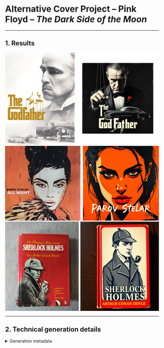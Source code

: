 # Alternative Cover Project – **Pink Floyd – *The Dark Side of the Moon***

---

## 1. Results


![dvd](assets/dvd.png)
![vinyl](assets/vinyl.png)
![book](assets/book.png)

---

## 2. Technical generation details  


<details>
<summary>Generation metadata</summary>

| Field | Value |
|-------|-------|
| **Model** | Flux1 Schnell FP8 |
| **Model Link** | <https://huggingface.co/Comfy-Org/flux1-schnell/blob/main/flux1-schnell-fp8.safetensors> |
| **Sampler** | `Euler` |
| **Steps** | `5` |
| **CFG Scale** | `1.0` |
| **Seed** | `randomized` |
| **Resolution** | `1024 × 1024` |
| **Batch size** | `4` |
| **Prompt** | ```
vintage red book cover, black and white ink illustration of a detective in tweed coat and deerstalker hat, smoking a curved pipe, serious expression, classic 19th-century style, dramatic lighting, bold serif typography, yellow and white text layout, traditional literary style, textured background, slight book wear and tear for realism
sherlock holmes by arthur conan doyle
``` |
| ```
dramatic grayscale poster, close-up of a serious older man with slicked-back hair and tuxedo, puppet master hand, above vintage text The Godfather, mafia crime theme, 1940s black car with bullet holes, lifeless body on pavement, soft light, cinematic depth, movie poster style, high contrast, classic mafia atmosphere, VHS, textured background
``` |
| ```
vintage red book cover, black and white ink illustration of a detective in tweed coat and deerstalker hat, smoking a curved pipe, serious expression, classic 19th-century style, dramatic lighting, bold serif typography, yellow and white text layout, traditional literary style, textured background, slight book wear and tear for realism
sherlock holmes by arthur conan doyle
``` |

</details>
![Alt Cover A](assets/screenshot.png)

---

## 3. Workflow & Infrastructure

| Component | Details |
|-----------|---------|
| **Generation UI** | **ComfyUI v0.4** (<https://github.com/comfyanonymous/ComfyUI>) |
| **Execution environment** | Hetzner dedicated GPU server |
| **GPU** | NVIDIA RTX A6000 (22 GB VRAM) |
| **VRAM usage** | ~9 GB (peak) |
| **Python version** | 3.12 |
| **OS** | Ubuntu 24.0 LTS |


